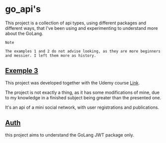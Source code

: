 # go_api's

This project is a collection of api types, using different packages and different ways, that I've been using and experimenting to understand more about the GoLang.

`Note`
```
The examples 1 and 2 do not advise looking, as they are more beginners and messier. I left them more as history.
```


## [Exemple 3](https://github.com/piovani/go_api/tree/master/example3)
This project was developed together with the Udemy course [Link](https://www.udemy.com/course/aprenda-golang-do-zero-desenvolva-uma-aplicacao-completa/).

The project is not exactly a thing, as it has some modifications of mine, due to my knowledge in a finished subject being greater than the presented one.

It's an api of a mini social network, with user registrations and publications.


## [Auth](https://github.com/piovani/go_api/tree/master/go_auth)
this project aims to understand the GoLang JWT package only.